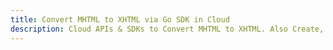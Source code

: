---title: Convert MHTML to XHTML via Go SDK in Clouddescription: Cloud APIs & SDKs to Convert MHTML to XHTML. Also Create, Edit & Render Microsoft Word & OpenOffice documents in the Cloud.---